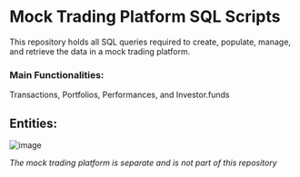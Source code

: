 # Mock Trading Platform SQL Scripts

This repository holds all SQL queries required to create, populate, manage, and retrieve the data in a mock trading platform.

### Main Functionalities: 
Transactions, Portfolios, Performances, and Investor.funds

## Entities:
![image](https://github.com/user-attachments/assets/f0c9fc4b-0323-49f1-beb8-87b1eb465637)

*The mock trading platform is separate and is not part of this repository*
